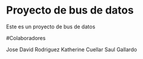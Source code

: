 # Proyecto de bus de datos

Este es un proyecto de bus de datos

#Colaboradores

Jose David Rodriguez
Katherine Cuellar
Saul Gallardo
